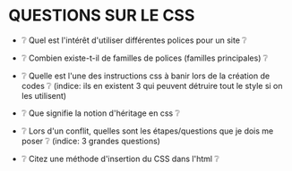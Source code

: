 # QUESTIONS SUR LE CSS


* :grey_question: Quel est l'intérêt d'utiliser différentes polices pour un site  :grey_question:

* :grey_question: Combien existe-t-il de familles de polices (familles principales) :grey_question:

* :grey_question: Quelle est l'une des instructions css à banir lors de la création de codes :grey_question:
(indice: ils en existent 3 qui peuvent détruire tout le style si on les utilisent)

* :grey_question: Que signifie la notion d'héritage en css :grey_question:

* :grey_question: Lors d'un conflit, quelles sont les étapes/questions que je dois me poser :grey_question:
(indice: 3 grandes questions)

* :grey_question: Citez une méthode d'insertion du CSS dans l'html :grey_question:
